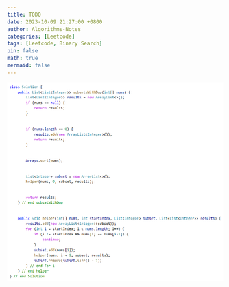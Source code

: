 ```yaml
---
title: TODO
date: 2023-10-09 21:27:00 +0800
author: Algorithms-Notes
categories: [Leetcode]
tags: [Leetcode, Binary Search]
pin: false
math: true
mermaid: false
---
```

![Alt text](image.png)